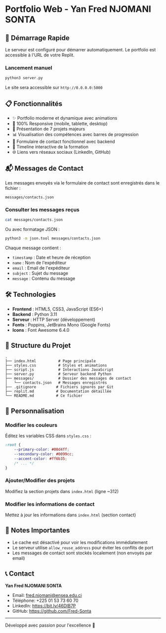 # Portfolio Web - Yan Fred NJOMANI SONTA

## 🚀 Démarrage Rapide

Le serveur est configuré pour démarrer automatiquement. Le portfolio est accessible à l'URL de votre Replit.

### Lancement manuel
```bash
python3 server.py
```

Le site sera accessible sur `http://0.0.0.0:5000`

## 📋 Fonctionnalités

- ✨ Portfolio moderne et dynamique avec animations
- 📱 100% Responsive (mobile, tablette, desktop)
- 💼 Présentation de 7 projets majeurs
- 📊 Visualisation des compétences avec barres de progression
- 📝 Formulaire de contact fonctionnel avec backend
- 🎯 Timeline interactive de la formation
- 🌐 Liens vers réseaux sociaux (LinkedIn, GitHub)

## 📬 Messages de Contact

Les messages envoyés via le formulaire de contact sont enregistrés dans le fichier :
```
messages/contacts.json
```

### Consulter les messages reçus
```bash
cat messages/contacts.json
```

Ou avec formatage JSON :
```bash
python3 -m json.tool messages/contacts.json
```

Chaque message contient :
- `timestamp` : Date et heure de réception
- `name` : Nom de l'expéditeur
- `email` : Email de l'expéditeur
- `subject` : Sujet du message
- `message` : Contenu du message

## 🛠️ Technologies

- **Frontend** : HTML5, CSS3, JavaScript (ES6+)
- **Backend** : Python 3.11
- **Serveur** : HTTP Server (développement)
- **Fonts** : Poppins, JetBrains Mono (Google Fonts)
- **Icons** : Font Awesome 6.4.0

## 📁 Structure du Projet

```
.
├── index.html          # Page principale
├── styles.css          # Styles et animations
├── script.js           # Interactions JavaScript
├── server.py           # Serveur backend Python
├── messages/           # Dossier des messages de contact
│   └── contacts.json   # Messages enregistrés
├── .gitignore         # Fichiers ignorés par Git
├── replit.md          # Documentation détaillée
└── README.md          # Ce fichier
```

## 🎨 Personnalisation

### Modifier les couleurs
Éditez les variables CSS dans `styles.css` :
```css
:root {
    --primary-color: #00d4ff;
    --secondary-color: #0099cc;
    --accent-color: #ff6b35;
    /* ... */
}
```

### Ajouter/Modifier des projets
Modifiez la section projets dans `index.html` (ligne ~312)

### Modifier les informations de contact
Mettez à jour les informations dans `index.html` (section contact)

## 📝 Notes Importantes

- Le cache est désactivé pour voir les modifications immédiatement
- Le serveur utilise `allow_reuse_address` pour éviter les conflits de port
- Les messages de contact sont stockés localement (non envoyés par email)

## 📞 Contact

**Yan Fred NJOMANI SONTA**
- Email: fred.njomani@ensea.edu.ci
- Téléphone: +225 01 53 73 60 70
- LinkedIn: https://bit.ly/46DIB7P
- GitHub: https://github.com/Fred-Sonta

---

Développé avec passion pour l'excellence 🚀
